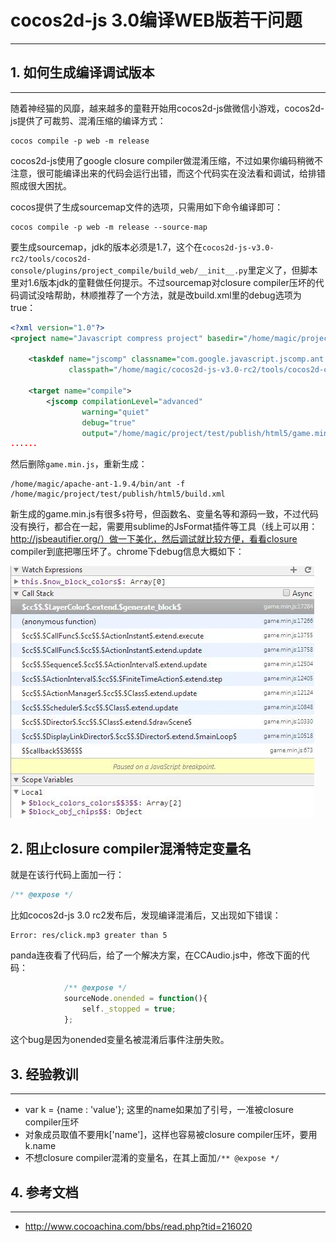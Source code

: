 # cocos2d-js 3.0编译WEB版若干问题

------

## 1. 如何生成编译调试版本

------

随着神经猫的风靡，越来越多的童鞋开始用cocos2d-js做微信小游戏，cocos2d-js提供了可裁剪、混淆压缩的编译方式：

```
cocos compile -p web -m release
```

cocos2d-js使用了google closure compiler做混淆压缩，不过如果你编码稍微不注意，很可能编译出来的代码会运行出错，而这个代码实在没法看和调试，给排错照成很大困扰。

cocos提供了生成sourcemap文件的选项，只需用如下命令编译即可：

```
cocos compile -p web -m release --source-map
```

要生成sourcemap，jdk的版本必须是1.7，这个在`cocos2d-js-v3.0-rc2/tools/cocos2d-console/plugins/project_compile/build_web/__init__.py`里定义了，但脚本里对1.6版本jdk的童鞋做任何提示。不过sourcemap对closure compiler压坏的代码调试没啥帮助，林顺推荐了一个方法，就是改build.xml里的debug选项为true：

```xml
<?xml version="1.0"?>
<project name="Javascript compress project" basedir="/home/magic/project/test" default="compile">

    <taskdef name="jscomp" classname="com.google.javascript.jscomp.ant.CompileTask"
             classpath="/home/magic/cocos2d-js-v3.0-rc2/tools/cocos2d-console/bin/../plugins/project_compile/build_web/bin/compiler-1.7.jar"/>

    <target name="compile">
        <jscomp compilationLevel="advanced" 
                warning="quiet"
                debug="true" 
                output="/home/magic/project/test/publish/html5/game.min.js"
......
```

然后删除`game.min.js`，重新生成：

```
/home/magic/apache-ant-1.9.4/bin/ant -f /home/magic/project/test/publish/html5/build.xml
```

新生成的game.min.js有很多`$`符号，但函数名、变量名等和源码一致，不过代码没有换行，都合在一起，需要用sublime的JsFormat插件等工具（线上可以用：http://jsbeautifier.org/）做一下美化，然后调试就比较方便，看看closure compiler到底把哪压坏了。chrome下debug信息大概如下：

![debug](chrome-debug.jpg)

## 2. 阻止closure compiler混淆特定变量名

就是在该行代码上面加一行：

```javascript
/** @expose */
```

比如cocos2d-js 3.0 rc2发布后，发现编译混淆后，又出现如下错误：

```
Error: res/click.mp3 greater than 5
```

panda连夜看了代码后，给了一个解决方案，在CCAudio.js中，修改下面的代码：

```javascript
            /** @expose */
            sourceNode.onended = function(){
                self._stopped = true;
            };
```

这个bug是因为onended变量名被混淆后事件注册失败。

## 3. 经验教训

------

* var k = {name : 'value'}; 这里的name如果加了引号，一准被closure compiler压坏
* 对象成员取值不要用k['name']，这样也容易被closure compiler压坏，要用k.name
* 不想closure compiler混淆的变量名，在其上面加`/** @expose */`

## 4. 参考文档

------

* http://www.cocoachina.com/bbs/read.php?tid=216020
